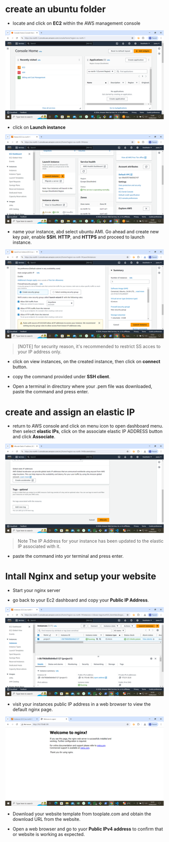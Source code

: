 # create an ubuntu folder

- locate and click on **EC2** within the AWS management console

![1](img/1.png)

- click on **Launch instance**

![1](img/2.png)

- name your instance, abd select ubuntu AMI. Go ahead and create new key pair, enable **SSH**. **HTTP**, and **HTTPS** and proceed to launch instance.

![1](img/3.png)

>[NOTE]
for security reason, it's recommended to restrict SS acces to your IP address only.

- click on view instances, on the created instance, then click on **connect** button.

- copy the command provided under **SSH client**.

- Open a terminal in directory where your .pem file was downloaded, paste the command and press enter.

# create and assign an elastic IP

- return to AWS console and click on menu icon to open dashboard menu. then select **elastic IPs**, click on the associate elastic IP ADDRESS button and click **Associate**.

![1](img/4.png)

> Note 
The IP Address for your instance has been updated to the elastic IP associated with it.

- paste the command into yor terminal and press enter.

# Intall Nginx and setup your website

- Start your nginx server

- go back to your Ec2 dashboard and copy your **Public IP Address**.

![1](img/5.png)

- visit your instances public IP address in a web browser to view the default nginx page.

![1](img/6.png)

- Download your website template from tooplate.com and obtain the download URL from the website.

- Open a web browser and go to yuor **Public IPv4 address** to confirm that or website is working as expected.







